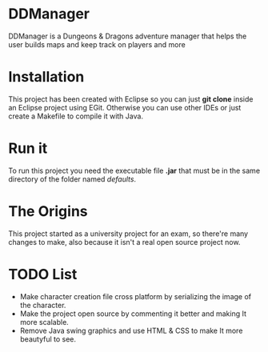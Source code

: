 # DDManager
DDManager is a Dungeons &amp; Dragons adventure manager that helps the user builds maps and keep track on players and more

# Installation
This project has been created with Eclipse so you can just **git clone** inside an Eclipse project using EGit.
Otherwise you can use other IDEs or just create a Makefile to compile it with Java.

# Run it
To run this project you need the executable file **.jar** that must be in the same directory of the folder named _defaults_. 

# The Origins
This project started as a university project for an exam, so there're many changes to make, also because it isn't a real open source project now.

# TODO List
* Make character creation file cross platform by serializing the image of the character.
* Make the project open source by commenting it better and making It more scalable.
* Remove Java swing graphics and use HTML &amp; CSS to make It more beautyful to see.

